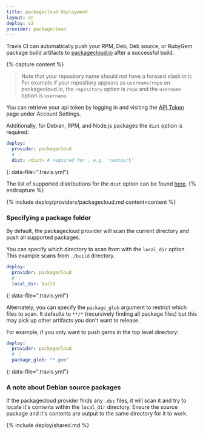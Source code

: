 ```yaml
---
title: packagecloud Deployment
layout: en
deploy: v2
provider: packagecloud
---
```


Travis CI can automatically push your RPM, Deb, Deb source, or RubyGem package build
artifacts to [packagecloud.io](https://packagecloud.io/) after a successful build.

{% capture content %}
 >  Note that your repository name should not have a forward slash in it: For
  example if your repository appears as `username/repo` on packagecloud.io, the
  `repository` option is `repo` and the `username` option is `username`.

  You can retrieve your api token by logging in and visiting the [API Token](https://packagecloud.io/api_token)
  page under Account Settings.

  Additionally, for Debian, RPM, and Node.js packages the `dist` option is required:

  ```yaml
  deploy:
    provider: packagecloud
    # ⋮
    dist: <dist> # required for , e.g. 'centos/5'
  ```
  {: data-file=".travis.yml"}

  The list of supported distributions for the `dist` option can be found
  [here](https://packagecloud.io/docs#os_distro_version).
{% endcapture %}

{% include deploy/providers/packagecloud.md content=content %}

### Specifying a package folder

By default, the packagecloud provider will scan the current directory and push
all supported packages.

You can specify which directory to scan from with the `local_dir` option. This
example scans from `./build` directory.

```yaml
deploy:
  provider: packagecloud
  # ⋮
  local_dir: build
```
{: data-file=".travis.yml"}

Alternately, you can specify the `package_glob` argument to restrict
which files to scan. It defaults to `**/*` (recursively finding all package
files) but this may pick up other artifacts you don't want to release.

For example, if you only want to push gems in the top level directory:

```yaml
deploy:
  provider: packagecloud
  # ⋮
  package_glob: "*.gem"
```
{: data-file=".travis.yml"}

### A note about Debian source packages

If the packagecloud provider finds any `.dsc` files, it will scan it and try to
locate it's contents within the `local_dir` directory. Ensure the source
package and it's contents are output to the same directory for it to work.

{% include deploy/shared.md %}
